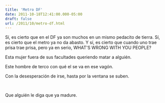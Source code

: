 ```yaml
---
title: 'Metro DF'
date: 2011-10-18T12:41:00.000-05:00
draft: false
url: /2011/10/metro-df.html
---
```


Sí, es cierto que en el DF ya son muchos en un mismo pedacito de tierra. Sí, es cierto que el metro ya no da abasto. Y sí, es cierto que cuando uno trae prisa trae prisa, pero ya en serio, WHAT'S WRONG WITH YOU PEOPLE?

  

Esta mujer fuera de sus facultades queriendo matar a alguién.

  

  

  
Este hombre de terco con qué el se va en ese vagón.  

  

  

Con la desesperación de irse, hasta por la ventana se suben.

  

   

  

Que alguién le diga que ya madure.